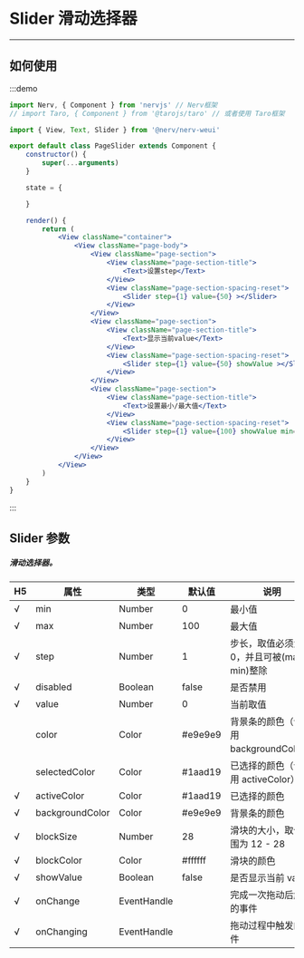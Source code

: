 # Slider 滑动选择器

---

## 如何使用

:::demo

```jsx
import Nerv, { Component } from 'nervjs' // Nerv框架
// import Taro, { Component } from '@tarojs/taro' // 或者使用 Taro框架

import { View, Text, Slider } from '@nerv/nerv-weui'

export default class PageSlider extends Component {
    constructor() {
        super(...arguments)
    }

    state = {

    }

    render() {
        return (
            <View className="container">
                <View className="page-body">
                    <View className="page-section">
                        <View className="page-section-title">
                            <Text>设置step</Text>
                        </View>
                        <View className="page-section-spacing-reset">
                            <Slider step={1} value={50} ></Slider>
                        </View>
                    </View>
                    <View className="page-section">
                        <View className="page-section-title">
                            <Text>显示当前value</Text>
                        </View>
                        <View className="page-section-spacing-reset">
                            <Slider step={1} value={50} showValue ></Slider>
                        </View>
                    </View>
                    <View className="page-section">
                        <View className="page-section-title">
                            <Text>设置最小/最大值</Text>
                        </View>
                        <View className="page-section-spacing-reset">
                            <Slider step={1} value={100} showValue min={50} max={200}></Slider>
                        </View>
                    </View>
                </View>
            </View>
        )
    }
}
```

:::

## Slider 参数

##### 滑动选择器。

|  H5   | 属性            | 类型        | 默认值  | 说明                                          |
| --- | --------------- | ----------- | ------- | --------------------------------------------- |
| √   | min             | Number      | 0       | 最小值                                        |
| √   | max             | Number      | 100     | 最大值                                        |
| √   | step            | Number      | 1       | 步长，取值必须大于 0，并且可被(max - min)整除 |
| √   | disabled        | Boolean     | false   | 是否禁用                                      |
| √   | value           | Number      | 0       | 当前取值                                      |
|     | color           | Color       | #e9e9e9 | 背景条的颜色（请使用 backgroundColor）        |
|     | selectedColor   | Color       | #1aad19 | 已选择的颜色（请使用 activeColor）            |
| √   | activeColor     | Color       | #1aad19 | 已选择的颜色                                  |
| √   | backgroundColor | Color       | #e9e9e9 | 背景条的颜色                                  |
| √   | blockSize       | Number      | 28      | 滑块的大小，取值范围为 12 - 28                |
| √   | blockColor      | Color       | #ffffff | 滑块的颜色                                    |
| √   | showValue       | Boolean     | false   | 是否显示当前 value                            |
| √   | onChange        | EventHandle |         | 完成一次拖动后触发的事件                      |
| √   | onChanging      | EventHandle |         | 拖动过程中触发的事件                          |
